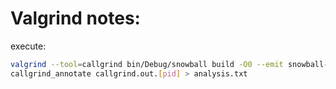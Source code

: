 
# Valgrind notes:

execute:

```sh
valgrind --tool=callgrind bin/Debug/snowball build -O0 --emit snowball-ir
callgrind_annotate callgrind.out.[pid] > analysis.txt
```
